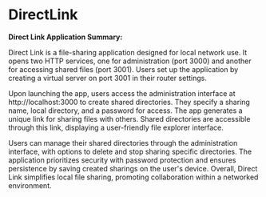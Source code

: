 # DirectLink
**Direct Link Application Summary:**

Direct Link is a file-sharing application designed for local network use. It opens two HTTP services, one for administration (port 3000) and another for accessing shared files (port 3001). Users set up the application by creating a virtual server on port 3001 in their router settings.

Upon launching the app, users access the administration interface at http://localhost:3000 to create shared directories. They specify a sharing name, local directory, and a password for access. The app generates a unique link for sharing files with others. Shared directories are accessible through this link, displaying a user-friendly file explorer interface.

Users can manage their shared directories through the administration interface, with options to delete and stop sharing specific directories. The application prioritizes security with password protection and ensures persistence by saving created sharings on the user's device. Overall, Direct Link simplifies local file sharing, promoting collaboration within a networked environment.
